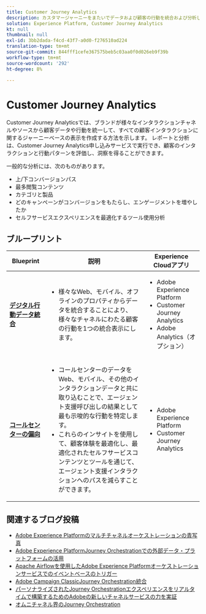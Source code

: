 ```yaml
---
title: Customer Journey Analytics
description: カスタマージャーニーをまたいでデータおよび顧客の行動を統合および分析します。
solution: Experience Platform, Customer Journey Analytics
kt: null
thumbnail: null
exl-id: 3bb2dada-f4cd-43f7-a0d0-f276510ad224
translation-type: tm+mt
source-git-commit: 844fff1cefe367575beb5c03aa0f0d026eb9f39b
workflow-type: tm+mt
source-wordcount: '292'
ht-degree: 8%

---
```


# Customer Journey Analytics

Customer Journey Analyticsでは、ブランドが様々なインタラクションチャネルやソースから顧客データや行動を統一して、すべての顧客インタラクションに関するジャーニーベースの表示を作成する方法を示します。 レポートと分析は、Customer Journey Analytics申し込みサービスで実行でき、顧客のインタラクションと行動パターンを評価し、洞察を得ることができます。

一般的な分析には、次のものがあります。

* 上/下コンバージョンパス
* 最多閲覧コンテンツ
* カテゴリと製品
* どのキャンペーンがコンバージョンをもたらし、エンゲージメントを増やしたか
* セルフサービスエクスペリエンスを最適化するツール使用分析

## ブループリント

| Blueprint | 説明 | Experience Cloudアプリ |
|---|---|---|
| **[デジタル行動データ統合](digital-behavioral-data-consolidation.md)** | <ul><li>様々なWeb、モバイル、オフラインのプロパティからデータを統合することにより、様々なチャネルにわたる顧客の行動を1つの統合表示にします。</li></ul> | <ul><li>Adobe Experience Platform</li><li>Customer Journey Analytics</li><li>Adobe Analytics（オプション）</li></ul> |
| **[コールセンターの偏向](call-deflect.md)** | <ul><li>コールセンターのデータをWeb、モバイル、その他のインタラクションデータと共に取り込むことで、エージェント支援呼び出しの結果として最も示唆的な行動を特定します。</li><li>これらのインサイトを使用して、顧客体験を最適化し、最適化されたセルフサービスコンテンツとツールを通じて、エージェント支援インタラクションへのパスを減らすことができます。  </li></ul> | <ul><li>Adobe Experience Platform</li><li>Customer Journey Analytics</li> |

## 関連するブログ投稿

* [Adobe Experience Platformのマルチチャネルオーケストレーションの青写真](https://medium.com/adobetech/blueprint-for-multi-channel-orchestration-in-adobe-experience-platform-c68317e94184)
* [Adobe Experience PlatformJourney Orchestrationでの外部データ・プラットフォームの活用](https://medium.com/adobetech/leveraging-external-data-platforms-in-adobe-experience-platform-journey-orchestration-54fc6134fe17)
* [Apache Airflowを使用したAdobe Experience Platformオーケストレーションサービスでのイベントベースのトリガー](https://medium.com/adobetech/event-based-triggering-on-adobe-experience-platform-orchestration-service-using-apache-airflow-8607b28251f1)
* [Adobe Campaign ClassicJourney Orchestration統合](https://medium.com/adobetech/adobe-campaign-classic-integration-with-journey-orchestration-ae577653281)
* [パーソナライズされたJourney Orchestrationエクスペリエンスをリアルタイムで構築するためのAdobeの新しいチャネルサービスの力を実証](https://medium.com/adobetech/demonstrating-the-power-of-adobes-new-journey-orchestration-service-to-build-personalized-aa60d88cd34)
* [オムニチャネル界のJourney Orchestration](https://medium.com/adobetech/journey-orchestration-in-an-omnichannel-world-3a2d32d556d9)
